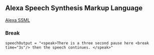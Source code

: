 ## Alexa Speech Synthesis Markup Language 
[Alexa SSML](https://developer.amazon.com/en-US/docs/alexa/custom-skills/speech-synthesis-markup-language-ssml-reference.html#break)

### Break 


`speechOutput = "<speak>There is a three second pause here <break time="3s"/> then the speech continues. </speak>"`
